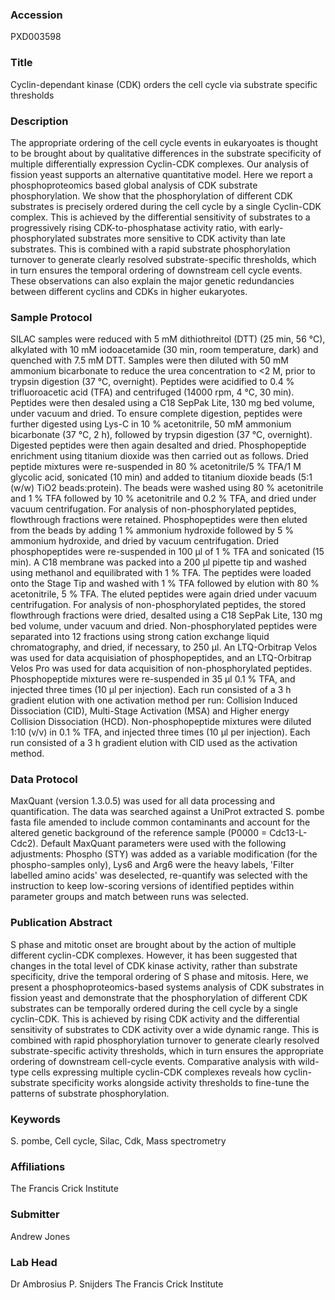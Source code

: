 ### Accession
PXD003598

### Title
Cyclin-dependant kinase (CDK) orders the cell cycle via substrate specific thresholds

### Description
The appropriate ordering of the cell cycle events in eukaryoates is thought to be brought about by qualitative differences in the substrate specificity of multiple differentially expression Cyclin-CDK complexes. Our analysis of fission yeast supports an alternative quantitative model. Here we report a phosphoproteomics based global analysis of CDK substrate phosphorylation. We show that the phosphorylation of different CDK substrates is precisely ordered during the cell cycle by a single Cyclin-CDK complex. This is achieved by the differential sensitivity of substrates to a progressively rising CDK-to-phosphatase activity ratio, with early-phosphorylated substrates more sensitive to CDK activity than late substrates. This is combined with a rapid substrate phosphorylation turnover to generate clearly resolved substrate-specific thresholds, which in turn ensures the temporal ordering of downstream cell cycle events. These observations can also explain the major genetic redundancies between different cyclins and CDKs in higher eukaryotes.

### Sample Protocol
SILAC samples were reduced with 5 mM dithiothreitol (DTT) (25 min, 56 °C), alkylated with 10 mM iodoacetamide (30 min, room temperature, dark) and quenched with 7.5 mM DTT. Samples were then diluted with 50 mM ammonium bicarbonate to reduce the urea concentration to <2 M, prior to trypsin digestion (37 °C, overnight). Peptides were acidified to 0.4 % trifluoroacetic acid (TFA) and centrifuged (14000 rpm, 4 °C, 30 min). Peptides were then desaled using a C18 SepPak Lite, 130 mg bed volume, under vacuum and dried. To ensure complete digestion, peptides were further digested using Lys-C in 10 % acetonitrile, 50 mM ammonium bicarbonate (37 °C, 2 h), followed by trypsin digestion (37 °C, overnight). Digested peptides were then again desalted and dried. Phosphopeptide enrichment using titanium dioxide was then carried out as follows. Dried peptide mixtures were re-suspended in 80 % acetonitrile/5 % TFA/1 M glycolic acid, sonicated (10 min) and added to titanium dioxide beads (5:1 (w/w) TiO2 beads:protein). The beads were washed using 80 % acetonitrile and 1 % TFA followed by 10 % acetonitrile and 0.2 % TFA, and dried under vacuum centrifugation. For analysis of non-phosphorylated peptides, flowthrough fractions were retained. Phosphopeptides were then eluted from the beads by adding 1 % ammonium hydroxide followed by 5 % ammonium hydroxide, and dried by vacuum centrifugation. Dried phosphopeptides were re-suspended in 100 µl of 1 % TFA and sonicated (15 min). A C18 membrane was packed into a 200 µl pipette tip and washed using methanol and equilibrated with 1 % TFA. The peptides were loaded onto the Stage Tip and washed with 1 % TFA followed by elution with 80 % acetonitrile, 5 % TFA. The eluted peptides were again dried under vacuum centrifugation. For analysis of non-phosphorylated peptides, the stored flowthrough fractions were dried, desalted using a C18 SepPak Lite, 130 mg bed volume, under vacuum and dried. Non-phosphorylated peptides were separated into 12 fractions using strong cation exchange liquid chromatography, and dried, if necessary, to 250 µl. An LTQ-Orbitrap Velos was used for data acquisiation of phosphopeptides, and an LTQ-Orbitrap Velos Pro was used for data acquisition of non-phosphorylated peptides. Phosphopeptide mixtures were re-suspended in 35 µl 0.1 % TFA, and injected three times (10 µl per injection). Each run consisted of a 3 h gradient elution with one activation method per run: Collision Induced Dissociation (CID), Multi-Stage Activation (MSA) and Higher energy Collision Dissociation (HCD). Non-phosphopeptide mixtures were diluted 1:10 (v/v) in 0.1 % TFA, and injected three times (10 µl per injection). Each run consisted of a 3 h gradient elution with CID used as the activation method.

### Data Protocol
MaxQuant (version 1.3.0.5) was used for all data processing and quantification. The data was searched against a UniProt extracted S. pombe fasta file amended to include common contaminants and account for the altered genetic background of the reference sample (P0000 = Cdc13-L-Cdc2). Default MaxQuant parameters were used with the following adjustments: Phospho (STY) was added as a variable modification (for the phospho-samples only), Lys6 and Arg6 were the heavy labels, 'Filter labelled amino acids' was deselected, re-quantify was selected with the instruction to keep low-scoring versions of identified peptides within parameter groups and match between runs was selected.

### Publication Abstract
S phase and mitotic onset are brought about by the action of multiple different cyclin-CDK complexes. However, it has been suggested that changes in the total level of CDK kinase activity, rather than substrate specificity, drive the temporal ordering of S phase and mitosis. Here, we present a phosphoproteomics-based systems analysis of CDK substrates in fission yeast and demonstrate that the phosphorylation of different CDK substrates can be temporally ordered during the cell cycle by a single cyclin-CDK. This is achieved by rising CDK&#xa0;activity and the differential sensitivity of substrates to CDK activity over a wide dynamic range. This is combined with rapid phosphorylation turnover to generate clearly resolved substrate-specific activity thresholds, which in turn ensures the appropriate ordering of downstream cell-cycle events. Comparative analysis with wild-type cells expressing multiple cyclin-CDK complexes reveals how cyclin-substrate specificity works alongside activity thresholds to fine-tune the patterns of substrate phosphorylation.

### Keywords
S. pombe, Cell cycle, Silac, Cdk, Mass spectrometry

### Affiliations
The Francis Crick Institute

### Submitter
Andrew Jones

### Lab Head
Dr Ambrosius P. Snijders
The Francis Crick Institute


